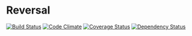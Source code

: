 Reversal
========

[![Build Status](https://travis-ci.org/ftg-reversal/web.svg?branch=master)](https://travis-ci.org/ftg-reversal/web)
[![Code Climate](https://codeclimate.com/github/ftg-reversal/web/badges/gpa.svg)](https://codeclimate.com/github/ftg-reversal/web)
[![Coverage Status](https://coveralls.io/repos/ftg-reversal/web/badge.svg)](https://coveralls.io/r/ftg-reversal/web)
[![Dependency Status](https://gemnasium.com/ftg-reversal/web.svg)](https://gemnasium.com/ftg-reversal/web)

